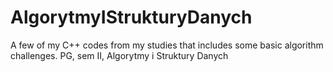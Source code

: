 # AlgorytmyIStrukturyDanych
A few of my C++ codes from my studies that includes some basic algorithm challenges.
PG, sem II, Algorytmy i Struktury Danych
